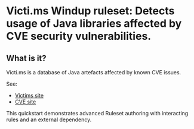 Victi.ms Windup ruleset: Detects usage of Java libraries affected by CVE security vulnerabilities.
===================================================================================================

What is it?
-----------

Victi.ms is a database of Java artefacts affected by known CVE issues.

See:

* [Victims site](http://victi.ms/)
* [CVE site](https://cve.mitre.org/)

This quickstart demonstrates advanced Ruleset authoring with interacting rules and an external dependency.